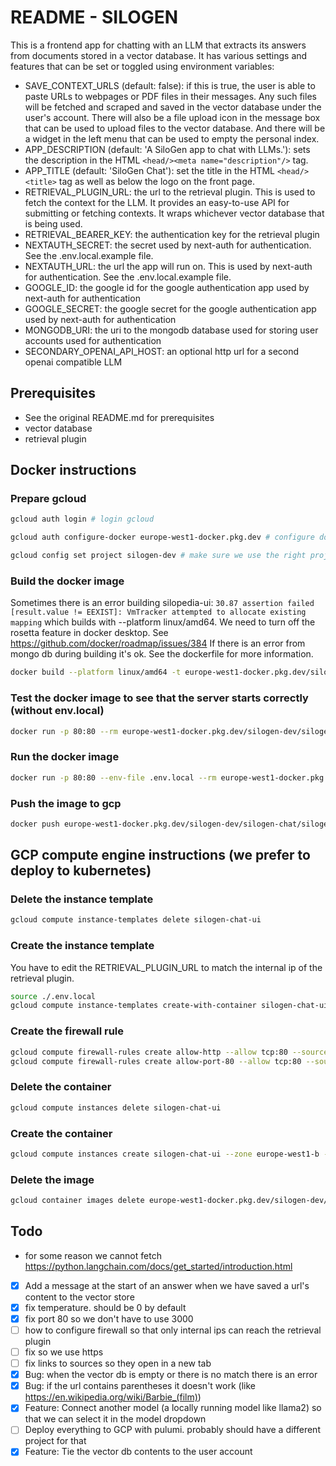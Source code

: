 # README - SILOGEN
This is a frontend app for chatting with an LLM that extracts its answers from documents stored in a vector database. It
has various settings and features that can be set or toggled using environment variables:
- SAVE_CONTEXT_URLS (default: false): if this is true, the user is able to paste URLs to webpages or PDF files in their messages. Any such
files will be fetched and scraped and saved in the vector database under the user's account. There will also be a file
upload icon in the message box that can be used to upload files to the vector database. And there will be a widget
in the left menu that can be used to empty the personal index.
- APP_DESCRIPTION (default: 'A SiloGen app to chat with LLMs.'): sets the description in the HTML `<head/><meta name="description"/>` tag.
- APP_TITLE (default: 'SiloGen Chat'): set the title in the HTML `<head/><title>` tag as well as below the logo on the front page.
- RETRIEVAL_PLUGIN_URL: the url to the retrieval plugin. This is used to fetch the context for the LLM. It provides an
easy-to-use API for submitting or fetching contexts. It wraps whichever vector database that is being used.
- RETRIEVAL_BEARER_KEY: the authentication key for the retrieval plugin
- NEXTAUTH_SECRET: the secret used by next-auth for authentication. See the .env.local.example file.
- NEXTAUTH_URL: the url the app will run on. This is used by next-auth for authentication. See the .env.local.example file.
- GOOGLE_ID: the google id for the google authentication app used by next-auth for authentication
- GOOGLE_SECRET: the google secret for the google authentication app used by next-auth for authentication
- MONGODB_URI: the uri to the mongodb database used for storing user accounts used for authentication
- SECONDARY_OPENAI_API_HOST: an optional http url for a second openai compatible LLM

## Prerequisites
- See the original README.md for prerequisites
- vector database
- retrieval plugin

## Docker instructions

### Prepare gcloud
```bash
gcloud auth login # login gcloud
```
```bash
gcloud auth configure-docker europe-west1-docker.pkg.dev # configure docker to use gcloud
```
```bash
gcloud config set project silogen-dev # make sure we use the right project
```

### Build the docker image 
Sometimes there is an error building silopedia-ui: ```30.87 assertion failed [result.value != EEXIST]: VmTracker attempted to allocate existing mapping``` which builds with --platform linux/amd64. We need to turn off the rosetta feature in docker desktop. See https://github.com/docker/roadmap/issues/384
If there is an error from mongo db during building it's ok. See the dockerfile for more information.
```bash
docker build --platform linux/amd64 -t europe-west1-docker.pkg.dev/silogen-dev/silogen-chat/silogen-chat-ui:latest . 2>&1 | tee build.log
```

### Test the docker image to see that the server starts correctly (without env.local)
```bash
docker run -p 80:80 --rm europe-west1-docker.pkg.dev/silogen-dev/silogen-chat/silogen-chat-ui:latest
```

### Run the docker image
```bash
docker run -p 80:80 --env-file .env.local --rm europe-west1-docker.pkg.dev/silogen-dev/silogen-chat/silogen-chat-ui:latest
```

### Push the image to gcp
```bash
docker push europe-west1-docker.pkg.dev/silogen-dev/silogen-chat/silogen-chat-ui:latest
```

## GCP compute engine instructions (we prefer to deploy to kubernetes)
### Delete the instance template
```bash
gcloud compute instance-templates delete silogen-chat-ui
```

### Create the instance template
You have to edit the RETRIEVAL_PLUGIN_URL to match the internal ip of the retrieval plugin.
```bash
source ./.env.local
gcloud compute instance-templates create-with-container silogen-chat-ui --container-image=europe-west1-docker.pkg.dev/silogen-dev/silogen-chat/silogen-chat-ui:latest --tags=http-server,https-server,allow-port-80 --machine-type e2-standard-2 --container-env OPENAI_API_KEY=${OPENAI_API_KEY},RETRIEVAL_BEARER_KEY=${RETRIEVAL_BEARER_KEY},NEXT_PUBLIC_DEFAULT_TEMPERATURE=${NEXT_PUBLIC_DEFAULT_TEMPERATURE},DEFAULT_MODEL=${DEFAULT_MODEL},RETRIEVAL_PLUGIN_URL=http://10.132.0.8:8080
```

### Create the firewall rule
```bash
gcloud compute firewall-rules create allow-http --allow tcp:80 --source-ranges 0.0.0.0/0 --target-tags http-server
gcloud compute firewall-rules create allow-port-80 --allow tcp:80 --source-ranges 0.0.0.0/0 --target-tags allow-port-80
```

### Delete the container
```bash
gcloud compute instances delete silogen-chat-ui
```

### Create the container
```bash
gcloud compute instances create silogen-chat-ui --zone europe-west1-b --source-instance-template silogen-chat-ui
```

### Delete the image
```bash
gcloud container images delete europe-west1-docker.pkg.dev/silogen-dev/silogen-chat/silogen-chat-ui:latest
```

## Todo
- for some reason we cannot fetch https://python.langchain.com/docs/get_started/introduction.html
- [x] Add a message at the start of an answer when we have saved a url's content to the vector store
- [x] fix temperature. should be 0 by default
- [x] fix port 80 so we don't have to use 3000
- [ ] how to configure firewall so that only internal ips can reach the retrieval plugin
- [ ] fix so we use https
- [ ] fix links to sources so they open in a new tab
- [x] Bug: when the vector db is empty or there is no match there is an error
- [x] Bug: if the url contains parentheses it doesn't work (like https://en.wikipedia.org/wiki/Barbie_(film))
- [x] Feature: Connect another model (a locally running model like llama2) so that we can select it in the model dropdown
- [ ] Deploy everything to GCP with pulumi. probably should have a different project for that
- [x] Feature: Tie the vector db contents to the user account